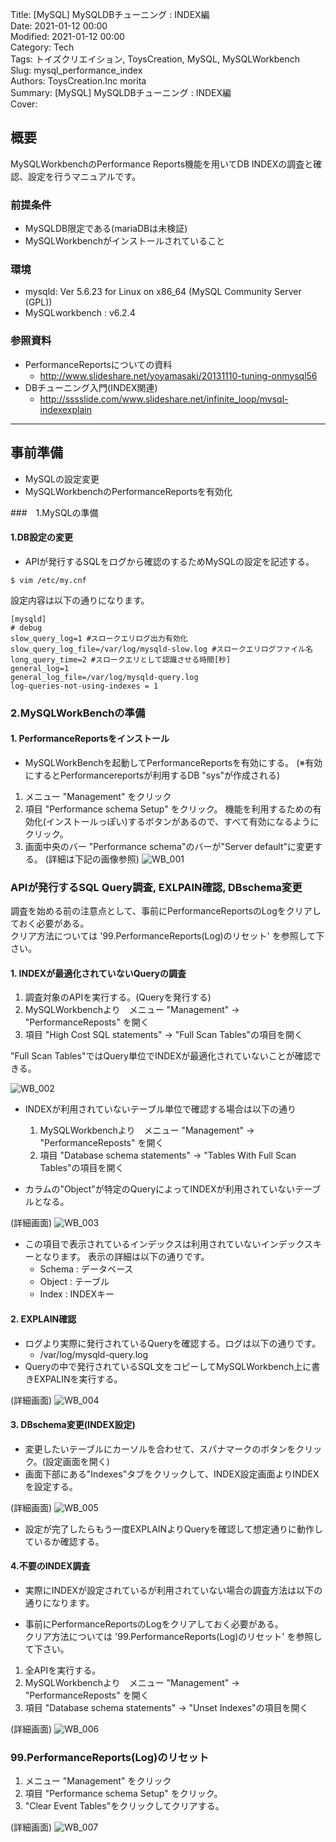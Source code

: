 Title: [MySQL] MySQLDBチューニング : INDEX編  
Date: 2021-01-12 00:00  
Modified: 2021-01-12 00:00  
Category: Tech  
Tags: トイズクリエイション, ToysCreation, MySQL, MySQLWorkbench   
Slug: mysql_performance_index  
Authors: ToysCreation.Inc morita  
Summary: [MySQL] MySQLDBチューニング : INDEX編  
Cover:  

## 概要
MySQLWorkbenchのPerformance Reports機能を用いてDB INDEXの調査と確認、設定を行うマニュアルです。

### 前提条件
* MySQLDB限定である(mariaDBは未検証)
* MySQLWorkbenchがインストールされていること

### 環境
* mysqld: Ver 5.6.23 for Linux on x86_64 (MySQL Community Server (GPL))
* MySQLworkbench : v6.2.4

### 参照資料
* PerformanceReportsについての資料
  - http://www.slideshare.net/yoyamasaki/20131110-tuning-onmysql56
* DBチューニング入門(INDEX関連)
  - http://sssslide.com/www.slideshare.net/infinite_loop/mysql-indexexplain

---------------

## 事前準備

* MySQLの設定変更
* MySQLWorkbenchのPerformanceReportsを有効化


###　1.MySQLの準備

#### 1.DB設定の変更
* APIが発行するSQLをログから確認のするためMySQLの設定を記述する。

```
$ vim /etc/my.cnf
```
設定内容は以下の通りになります。

```
[mysqld]
# debug
slow_query_log=1 #スロークエリログ出力有効化
slow_query_log_file=/var/log/mysqld-slow.log #スロークエリログファイル名
long_query_time=2 #スロークエリとして認識させる時間[秒]
general_log=1
general_log_file=/var/log/mysqld-query.log
log-queries-not-using-indexes = 1

```
### 2.MySQLWorkBenchの準備

#### 1. PerformanceReportsをインストール

* MySQLWorkBenchを起動してPerformanceReportsを有効にする。
(※有効にするとPerformancereportsが利用するDB "sys"が作成される)

1. メニュー "Management" をクリック
2. 項目 "Performance schema Setup" をクリック。
  機能を利用するための有効化(インストールっぽい)するボタンがあるので、すべて有効になるようにクリック。
3. 画面中央のバー "Performance schema"のバーが"Server default"に変更する。
  (詳細は下記の画像参照) 
![WB_001](../images/mysql_performance_index/WB_001.jpg)

### APIが発行するSQL Query調査, EXLPAIN確認, DBschema変更
調査を始める前の注意点として、事前にPerformanceReportsのLogをクリアしておく必要がある。  
クリア方法については '99.PerformanceReports(Log)のリセット' を参照して下さい。

#### 1. INDEXが最適化されていないQueryの調査
1. 調査対象のAPIを実行する。(Queryを発行する)
2. MySQLWorkbenchより　メニュー "Management" -> "PerformanceReposts" を開く
3. 項目 "High Cost SQL statements" -> "Full Scan Tables"の項目を開く

"Full Scan Tables"ではQuery単位でINDEXが最適化されていないことが確認できる。

![WB_002](../images/mysql_performance_index/WB_002.jpg)

* INDEXが利用されていないテーブル単位で確認する場合は以下の通り
  1. MySQLWorkbenchより　メニュー "Management" -> "PerformanceReposts" を開く
  2. 項目 "Database schema statements" -> "Tables With Full Scan Tables"の項目を開く

* カラムの"Object"が特定のQueryによってINDEXが利用されていないテーブルとなる。

(詳細画面)
![WB_003](../images/mysql_performance_index/WB_003.jpg)


* この項目で表示されているインデックスは利用されていないインデックスキーとなります。  表示の詳細は以下の通りです。
  - Schema : データベース
  - Object : テーブル
  - Index : INDEXキー

#### 2. EXPLAIN確認
* ログより実際に発行されているQueryを確認する。ログは以下の通りです。
  - /var/log/mysqld-query.log
* Queryの中で発行されているSQL文をコピーしてMySQLWorkbench上に書きEXPALINを実行する。

(詳細画面)
![WB_004](../images/mysql_performance_index/WB_004.jpg)

#### 3. DBschema変更(INDEX設定)

* 変更したいテーブルにカーソルを合わせて、スパナマークのボタンをクリック。(設定画面を開く)
* 画面下部にある"Indexes"タブをクリックして、INDEX設定画面よりINDEXを設定する。

(詳細画面)
![WB_005](../images/mysql_performance_index/WB_005.jpg)

* 設定が完了したらもう一度EXPLAINよりQueryを確認して想定通りに動作しているか確認する。

#### 4.不要のINDEX調査
* 実際にINDEXが設定されているが利用されていない場合の調査方法は以下の通りになります。
- 事前にPerformanceReportsのLogをクリアしておく必要がある。  
  クリア方法については '99.PerformanceReports(Log)のリセット' を参照して下さい。  

1. 全APIを実行する。
  2. MySQLWorkbenchより　メニュー "Management" -> "PerformanceReposts" を開く
  3. 項目 "Database schema statements" -> "Unset Indexes"の項目を開く

(詳細画面)
![WB_006](../images/mysql_performance_index/WB_006.jpg)


### 99.PerformanceReports(Log)のリセット
1. メニュー "Management" をクリック
2. 項目 "Performance schema Setup" をクリック。
3. "Clear Event Tables"をクリックしてクリアする。  

(詳細画面)
![WB_007](../images/mysql_performance_index/WB_007.jpg)
